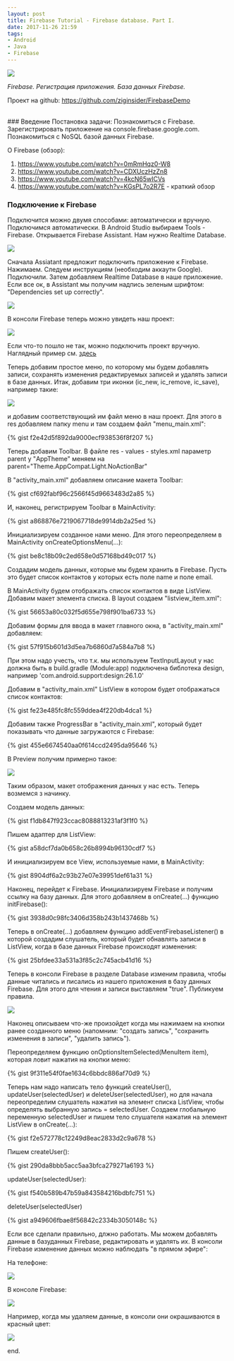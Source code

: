 ```yaml
---
layout: post
title: Firebase Tutorial - Firebase database. Part I.
date: 2017-11-26 21:59
tags:
- Android
- Java
- Firebase
---
```

<img src="{{ site.baseurl }}/images/firebase/firebase_logo.png">
<br>

*Firebase. Регистрация приложения. База данных Firebase.*

Проект на github: <a href="https://github.com/ziginsider/FirebaseDemo/tree/master">https://github.com/ziginsider/FirebaseDemo</a>

<br>
### Введение
Постановка задачи: Познакомиться с Firebase. Зарегистрировать приложение на console.firebase.google.com. Познакомиться с NoSQL базой данных Firebase.

О Firebase (обзор):
1. https://www.youtube.com/watch?v=0mRmHqz0-W8
2. https://www.youtube.com/watch?v=CDXUczHzZn8
3. https://www.youtube.com/watch?v=4kcN65wICVs 
4. https://www.youtube.com/watch?v=KGsPL7o2R7E - краткий обзор

### Подключение к Firebase

Подключится можно двумя способами: автоматически и вручную. Подключимся автоматически. В Android Studio выбираем Tools - Firebase. Открывается Firebase Assistant. Нам нужно Realtime Database.

<img src="{{ site.baseurl }}/images/firebase/firebase_1.jpg">

Сначала Assiatant предложит подключить приложение к Firebase. Нажимаем. Следуем инструкциям (необходим аккаутн Google). Подключили. Затем добавляем Realtime Database в наше приложение. Если все ок, в Assistant мы получим надпись зеленым шрифтом: "Dependencies set up correctly". 

<img src="{{ site.baseurl }}/images/firebase/firebase_2.jpg">

В консоли Firebase теперь можно увидеть наш проект:

<img src="{{ site.baseurl }}/images/firebase/firebase_3.jpg">

Если что-то пошло не так, можно подключить проект вручную. Наглядный пример см. <a href="https://youtu.be/tAV_ehyZmTE?t=1m5s">здесь</a>

Теперь добавим простое меню, по которому мы будем добавлять записи, сохранять изменения редактируемых записей и удалять записи в базе данных. Итак, добавим три иконки (ic_new, ic_remove, ic_save), например такие:

<img src="{{ site.baseurl }}/images/firebase/icons.jpg">

и добавим соответствующий им файл меню в наш проект. Для этого в res добавляем папку menu и там создаем файл "menu_main.xml":

{% gist f2e42d5f892da9000ecf938536f8f207 %}

Теперь добавим Toolbar. В файле res - values - styles.xml параметр parent у "AppTheme" меняем на parent="Theme.AppCompat.Light.NoActionBar"

В "activity_main.xml" добавляем описание макета Toolbar:

{% gist cf692fabf96c2566f45d9663483d2a85 %}

И, наконец, регистрируем Toolbar в MainActivity:

{% gist a868876e7219067718de9914db2a25ed %}

Инициализируем созданное нами меню. Для этого переопределяем в MainActivity onCreateOptionsMenu(...):

{% gist be8c18b09c2ed658e0d57168bd49c017 %}

Создадим модель данных, которые мы будем хранить в Firebase. Пусть это будет список контактов у которых есть поле name и поле email.

В MainActivity будем отображать список контактов в виде ListView. Добавим макет элемента списка. В layout создаем "listview_item.xml":

{% gist 56653a80c032f5d655e798f901ba6733 %}

Добавим формы для ввода в макет главного окна, в "activity_main.xml" добавляем: 

{% gist 57f915b601d3d5ea7b6860d7a584a7b8 %}

При этом надо учесть, что т.к. мы используем TextInputLayout у нас должна быть в build.gradle (Module:app) подключена библотека design, например 'com.android.support:design:26.1.0'

Добавим в "activity_main.xml" ListView в котором будет отображаться список контактов:

{% gist fe23e485fc8fc559ddea4f220db4dca1 %}

Добавим также ProgressBar в "activity_main.xml", который будет показывать что данные загружаются с Firebase:

{% gist 455e6674540aa0f614ccd2495da95646 %}

В Preview получим примерно такое:

<img src="{{ site.baseurl }}/images/firebase/maket_1.jpg">

Таким образом, макет отображения данных у нас есть. Теперь возмемся з начинку.

Создаем модель данных:

{% gist f1db847f923ccac8088813231af3f1f0 %}

Пишем адаптер для ListView:

{% gist a58dcf7da0b658c26b8994b96130cdf7 %}

И инициализируем все View, используемые нами, в MainActivity:

{% gist 8904df6a2c93b27e07e39951def61a31 %}

Наконец, перейдет к Firebase. Инициализируем Firebase и получим ссылку на базу данных. Для этого добавляем в onCreate(...) функцию initFirebase():

{% gist 3938d0c98fc3406d358b243b1437468b %}

Теперь в onCreate(...) добавляем функцию addEventFirebaseListener() в которой создадим слушатель, который будет обнавлять записи в ListView, когда в базе данных Firebase происходят изменения:

{% gist 25bfdee33a531a3f85c2c745acb41d16 %}

Теперь в консоли Firebase в разделе Database изменим правила, чтобы данные читались и писались из нашего приложения в базу данных Firebase. Для этого для чтения и записи выставляем "true". Публикуем правила.

<img src="{{ site.baseurl }}/images/firebase/firebase_rules.jpg">

Наконец описываем что-же произойдет когда мы нажимаем на кнопки ранее созданного меню (напомним: "создать запись", "сохранить изменения в записи", "удалить запись").

Переопределяем функцию onOptionsItemSelected(MenuItem item), которая ловит нажатия на кнопки меню:

{% gist 9f311e54f0fae1634c6bbdc886af70d9 %}

Теперь нам надо написать тело функций createUser(), updateUser(selectedUser) и deleteUser(selectedUser), но для начала переопределим слушатель нажатия на элемент списка ListView, чтобы определять выбранную запись = selectedUser. Создаем глобальную переменную selectedUser и пишем тело слушателя нажатия на элемент ListView в onCreate(...):

{% gist f2e572778c12249d8eac2833d2c9a678 %}

Пишем createUser():

{% gist 290da8bbb5acc5aa3bfca279271a6193 %}

updateUser(selectedUser):

{% gist f540b589b47b59a843584216bdbfc751 %}

deleteUser(selectedUser)

{% gist a949606fbae8f56842c2334b3050148c %}

Если все сделали правильно, длжно работать. Мы можем добавлять данные в базуданных Firebase, редактировать и удалять их. В консоли Firebase изменение данных можно наблюдать "в прямом эфире":

На телефоне:

<img src="{{ site.baseurl }}/images/firebase/firebase_phone.jpg">

В консоле Firebase:

<img src="{{ site.baseurl }}/images/firebase/firebase_database.jpg">

Например, когда мы удаляем данные, в консоли они окрашиваются в красный цвет:

<img src="{{ site.baseurl }}/images/firebase/remove_firebase_database_item.jpg.jpg">

end.

